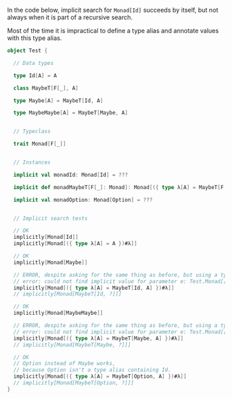 In the code below, implicit search for `Monad[Id]` succeeds by itself, but not always when it is part of a recursive search.

Most of the time it is impractical to define a type alias and annotate values with this type alias.

```scala
object Test {

  // Data types

  type Id[A] = A

  class MaybeT[F[_], A]

  type Maybe[A] = MaybeT[Id, A]

  type MaybeMaybe[A] = MaybeT[Maybe, A]


  // Typeclass

  trait Monad[F[_]]


  // Instances

  implicit val monadId: Monad[Id] = ???

  implicit def monadMaybeT[F[_]: Monad]: Monad[({ type λ[A] = MaybeT[F, A] })#λ] = ???

  implicit val monadOption: Monad[Option] = ???


  // Implicit search tests

  // OK
  implicitly[Monad[Id]]
  implicitly[Monad[({ type λ[A] = A })#λ]]

  // OK
  implicitly[Monad[Maybe]]

  // ERROR, despite asking for the same thing as before, but using a type lambda
  // error: could not find implicit value for parameter e: Test.Monad[[A]Test.MaybeT[[A]A,A]]
  implicitly[Monad[({ type λ[A] = MaybeT[Id, A] })#λ]]
  // implicitly[Monad[MaybeT[Id, ?]]]

  // OK
  implicitly[Monad[MaybeMaybe]]

  // ERROR, despite asking for the same thing as before, but using a type lambda
  // error: could not find implicit value for parameter e: Test.Monad[[A]Test.MaybeT[[A]Test.MaybeT[[A]A,A],A]]
  implicitly[Monad[({ type λ[A] = MaybeT[Maybe, A] })#λ]]
  // implicitly[Monad[MaybeT[Maybe, ?]]]

  // OK
  // Option instead of Maybe works,
  // because Option isn't a type alias containing Id.
  implicitly[Monad[({ type λ[A] = MaybeT[Option, A] })#λ]]
  // implicitly[Monad[MaybeT[Option, ?]]]
}
```
